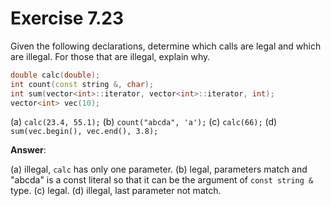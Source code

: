 # Exercise 7.23

Given the following declarations, determine which calls are legal and which are illegal. For those that are illegal, explain why.

```cpp
double calc(double);
int count(const string &, char);
int sum(vector<int>::iterator, vector<int>::iterator, int);
vector<int> vec(10);
```

(a) `calc(23.4, 55.1);`
(b) `count("abcda", 'a');`
(c) `calc(66);`
(d) `sum(vec.begin(), vec.end(), 3.8);`

**Answer**:

(a) illegal, `calc` has only one parameter.
(b) legal, parameters match and "abcda" is a const literal so that it can be the argument of `const string &` type.
(c) legal.
(d) illegal, last parameter not match.